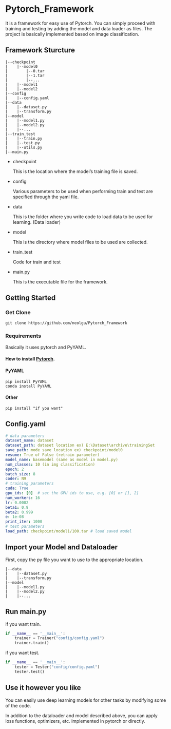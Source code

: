 # Pytorch_Framework

It is a framework for easy use of Pytorch. You can simply proceed with training and testing by adding the model and data loader as files. The project is basically implemented based on image classification.


## Framework Sturcture
```
|--checkpoint
|    |--model0
|        |--0.tar
|        |--1.tar
|        |--...
|    |--model1
|    |--model2
|--config
|    |--config.yaml
|--data
|    |--dataset.py
|    |--transform.py
|--model
|    |--model1.py
|    |--model2.py
|    |--...
|--train_test
|    |--train.py
|    |--test.py
|    |--utils.py
|--main.py
```

- checkpoint

  This is the location where the model’s training file is saved.
- config

  Various parameters to be used when performing train and test are specified through the yaml file.
- data

  This is the folder where you write code to load data to be used for learning. (Data loader)
- model

  This is the directory where model files to be used are collected.
- train_test

  Code for train and test
- main.py

  This is the executable file for the framework.

## Getting Started
### Get Clone
```
git clone https://github.com/neolgu/Pytorch_Framework
```

### Requirements

Basically it uses pytorch and PyYAML.

#### How to install [Pytorch](https://pytorch.org/get-started/locally/).

#### PyYAML
```
pip install PyYAML
conda install PyYAML
```

#### Other
```
pip install "if you want"
```

## Config.yaml
```yaml
# data parameters
dataset_name: dataset
dataset_path: dataset location ex) E:\Dataset\archive\trainingSet
save_path: mode save location ex) checkpoint/model0
resume: True of False (retrain parameter)
model_name: basemodel (same as model in model.py)
num_classes: 10 (in img classification)
epoch: 2
batch_size: 8
coder: N9
# training parameters
cuda: True
gpu_ids: [0]  # set the GPU ids to use, e.g. [0] or [1, 2]
num_workers: 16
lr: 0.0002
beta1: 0.9
beta2: 0.999
e: 1e-08
print_iter: 1000
# test parameters
load_path: checkpoint/model1/100.tar # load saved model
```

## Import your Model and Dataloader

First, copy the py file you want to use to the appropriate location.

```
|--data
|    |--dataset.py
|    |--transform.py
|--model
|    |--model1.py
|    |--model2.py
|    |--...
```

## Run main.py

if you want train.
```python
if __name__ == '__main__':
    trainer = Trainer("config/config.yaml")
    trainer.train()
```
if you want test.
```python
if __name__ == '__main__':
    tester = Tester("config/config.yaml")
    tester.test()
```

## Use it however you like

You can easily use deep learning models for other tasks by modifying some of the code.

In addition to the dataloader and model described above, you can apply loss functions, optimizers, etc. implemented in pytorch or directly.
